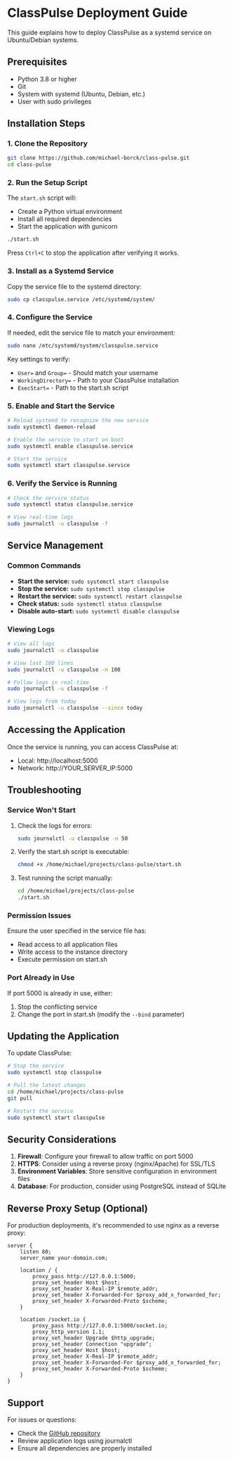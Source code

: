 # ClassPulse Deployment Guide

This guide explains how to deploy ClassPulse as a systemd service on Ubuntu/Debian systems.

## Prerequisites

- Python 3.8 or higher
- Git
- System with systemd (Ubuntu, Debian, etc.)
- User with sudo privileges

## Installation Steps

### 1. Clone the Repository

```bash
git clone https://github.com/michael-borck/class-pulse.git
cd class-pulse
```

### 2. Run the Setup Script

The `start.sh` script will:
- Create a Python virtual environment
- Install all required dependencies
- Start the application with gunicorn

```bash
./start.sh
```

Press `Ctrl+C` to stop the application after verifying it works.

### 3. Install as a Systemd Service

Copy the service file to the systemd directory:

```bash
sudo cp classpulse.service /etc/systemd/system/
```

### 4. Configure the Service

If needed, edit the service file to match your environment:

```bash
sudo nano /etc/systemd/system/classpulse.service
```

Key settings to verify:
- `User=` and `Group=` - Should match your username
- `WorkingDirectory=` - Path to your ClassPulse installation
- `ExecStart=` - Path to the start.sh script

### 5. Enable and Start the Service

```bash
# Reload systemd to recognize the new service
sudo systemctl daemon-reload

# Enable the service to start on boot
sudo systemctl enable classpulse.service

# Start the service
sudo systemctl start classpulse.service
```

### 6. Verify the Service is Running

```bash
# Check the service status
sudo systemctl status classpulse.service

# View real-time logs
sudo journalctl -u classpulse -f
```

## Service Management

### Common Commands

- **Start the service:** `sudo systemctl start classpulse`
- **Stop the service:** `sudo systemctl stop classpulse`
- **Restart the service:** `sudo systemctl restart classpulse`
- **Check status:** `sudo systemctl status classpulse`
- **Disable auto-start:** `sudo systemctl disable classpulse`

### Viewing Logs

```bash
# View all logs
sudo journalctl -u classpulse

# View last 100 lines
sudo journalctl -u classpulse -n 100

# Follow logs in real-time
sudo journalctl -u classpulse -f

# View logs from today
sudo journalctl -u classpulse --since today
```

## Accessing the Application

Once the service is running, you can access ClassPulse at:
- Local: http://localhost:5000
- Network: http://YOUR_SERVER_IP:5000

## Troubleshooting

### Service Won't Start

1. Check the logs for errors:
   ```bash
   sudo journalctl -u classpulse -n 50
   ```

2. Verify the start.sh script is executable:
   ```bash
   chmod +x /home/michael/projects/class-pulse/start.sh
   ```

3. Test running the script manually:
   ```bash
   cd /home/michael/projects/class-pulse
   ./start.sh
   ```

### Permission Issues

Ensure the user specified in the service file has:
- Read access to all application files
- Write access to the instance directory
- Execute permission on start.sh

### Port Already in Use

If port 5000 is already in use, either:
1. Stop the conflicting service
2. Change the port in start.sh (modify the `--bind` parameter)

## Updating the Application

To update ClassPulse:

```bash
# Stop the service
sudo systemctl stop classpulse

# Pull the latest changes
cd /home/michael/projects/class-pulse
git pull

# Restart the service
sudo systemctl start classpulse
```

## Security Considerations

1. **Firewall**: Configure your firewall to allow traffic on port 5000
2. **HTTPS**: Consider using a reverse proxy (nginx/Apache) for SSL/TLS
3. **Environment Variables**: Store sensitive configuration in environment files
4. **Database**: For production, consider using PostgreSQL instead of SQLite

## Reverse Proxy Setup (Optional)

For production deployments, it's recommended to use nginx as a reverse proxy:

```nginx
server {
    listen 80;
    server_name your-domain.com;

    location / {
        proxy_pass http://127.0.0.1:5000;
        proxy_set_header Host $host;
        proxy_set_header X-Real-IP $remote_addr;
        proxy_set_header X-Forwarded-For $proxy_add_x_forwarded_for;
        proxy_set_header X-Forwarded-Proto $scheme;
    }

    location /socket.io {
        proxy_pass http://127.0.0.1:5000/socket.io;
        proxy_http_version 1.1;
        proxy_set_header Upgrade $http_upgrade;
        proxy_set_header Connection "upgrade";
        proxy_set_header Host $host;
        proxy_set_header X-Real-IP $remote_addr;
        proxy_set_header X-Forwarded-For $proxy_add_x_forwarded_for;
        proxy_set_header X-Forwarded-Proto $scheme;
    }
}
```

## Support

For issues or questions:
- Check the [GitHub repository](https://github.com/michael-borck/class-pulse)
- Review application logs using journalctl
- Ensure all dependencies are properly installed